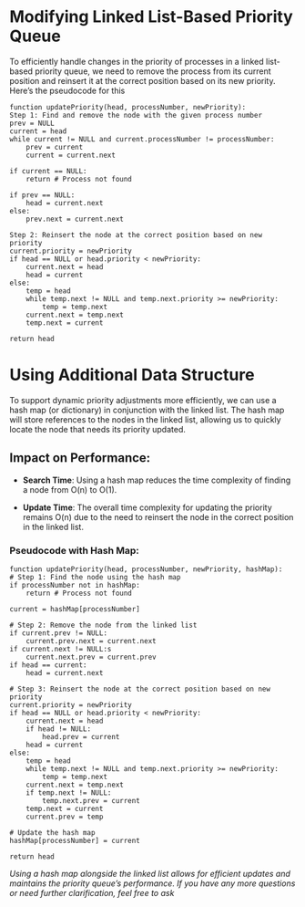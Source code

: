 # Modifying Linked List-Based Priority Queue

To efficiently handle changes in the priority of processes in a linked list-based priority queue, we need to remove the process from its current position and reinsert it at the correct position based on its new priority. Here’s the pseudocode for this




    function updatePriority(head, processNumber, newPriority):
    Step 1: Find and remove the node with the given process number
    prev = NULL
    current = head
    while current != NULL and current.processNumber != processNumber:
        prev = current
        current = current.next
    
    if current == NULL:
        return # Process not found

    if prev == NULL:
        head = current.next
    else:
        prev.next = current.next

    Step 2: Reinsert the node at the correct position based on new priority
    current.priority = newPriority
    if head == NULL or head.priority < newPriority:
        current.next = head
        head = current
    else:
        temp = head
        while temp.next != NULL and temp.next.priority >= newPriority:
            temp = temp.next
        current.next = temp.next
        temp.next = current

    return head

# Using Additional Data Structure

To support dynamic priority adjustments more efficiently, we can use a hash map (or dictionary) in conjunction with the linked list. The hash map will store references to the nodes in the linked list, allowing us to quickly locate the node that needs its priority updated.

## Impact on Performance:

- **Search Time**: Using a hash map reduces the time complexity of finding a node from O(n) to O(1).

- **Update Time**: The overall time complexity for updating the priority remains O(n) due to the need to reinsert the node in the correct position in the linked list.

### Pseudocode with Hash Map:
    function updatePriority(head, processNumber, newPriority, hashMap):
    # Step 1: Find the node using the hash map
    if processNumber not in hashMap:
        return # Process not found

    current = hashMap[processNumber]

    # Step 2: Remove the node from the linked list
    if current.prev != NULL:
        current.prev.next = current.next
    if current.next != NULL:s
        current.next.prev = current.prev
    if head == current:
        head = current.next

    # Step 3: Reinsert the node at the correct position based on new priority
    current.priority = newPriority
    if head == NULL or head.priority < newPriority:
        current.next = head
        if head != NULL:
            head.prev = current
        head = current
    else:
        temp = head
        while temp.next != NULL and temp.next.priority >= newPriority:
            temp = temp.next
        current.next = temp.next
        if temp.next != NULL:
            temp.next.prev = current
        temp.next = current
        current.prev = temp

    # Update the hash map
    hashMap[processNumber] = current

    return head

_Using a hash map alongside the linked list allows for efficient updates and maintains the priority queue’s performance. If you have any more questions or need further clarification, feel free to ask_